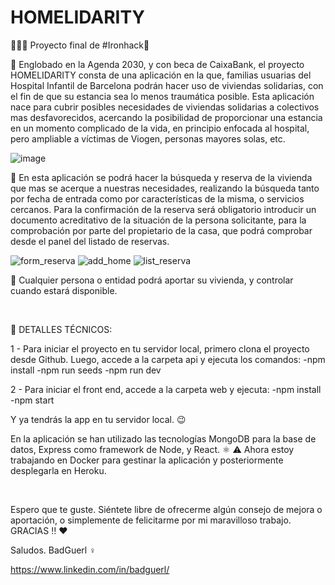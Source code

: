 # HOMELIDARITY

:rocket::rocket::rocket: Proyecto final de #Ironhack&#x1F499;

:large_blue_circle: Englobado en la Agenda 2030, y con beca de CaixaBank, el proyecto HOMELIDARITY consta de una aplicación en la que, familias usuarias del Hospital Infantil de Barcelona podrán hacer uso de viviendas solidarias, con el fin de que su estancia sea lo menos traumática posible. Esta aplicación nace para cubrir posibles necesidades de viviendas solidarias a colectivos mas desfavorecidos, acercando la posibilidad de proporcionar una estancia en un momento complicado de la vida, en principio enfocada al hospital, pero ampliable a víctimas de Viogen, personas mayores solas, etc.

![image](https://user-images.githubusercontent.com/69985189/122672624-dad72b00-d1cc-11eb-8138-530e16c0eb38.png)

:large_blue_circle: En esta aplicación se podrá hacer la búsqueda y reserva de la vivienda que mas se acerque a nuestras necesidades, realizando la búsqueda tanto por fecha de entrada como por características de la misma, o servicios cercanos. Para la confirmación de la reserva será obligatorio introducir un documento acreditativo de la situación de la persona solicitante, para la comprobación por parte del propietario de la casa, que podrá comprobar desde el panel del listado de reservas.

![form_reserva](https://user-images.githubusercontent.com/69985189/122676529-cc920a80-d1de-11eb-82b0-dca1a76caa99.png) ![add_home](https://user-images.githubusercontent.com/69985189/122676858-1d563300-d1e0-11eb-8f41-ea01ce6d6661.png)
![list_reserva](https://user-images.githubusercontent.com/69985189/122676867-2515d780-d1e0-11eb-9679-39a5c5c333af.png)


:large_blue_circle: Cualquier persona o entidad podrá aportar su vivienda, y controlar cuando estará disponible.

<br>

:red_circle: DETALLES TÉCNICOS:

1 - Para iniciar el proyecto en tu servidor local, primero clona el proyecto desde Github. Luego, accede a la carpeta api y ejecuta los comandos:
    -npm install
    -npm run seeds
    -npm run dev
    
2 - Para iniciar el front end, accede a la carpeta web y ejecuta:
    -npm install
    -npm start
    
Y ya tendrás la app en tu servidor local. :wink:

   
En la aplicación se han utilizado las tecnologías MongoDB para la base de datos, Express como framework de Node, y React. :atom_symbol:
:warning: Ahora estoy trabajando en Docker para gestinar la aplicación y posteriormente desplegarla en Heroku.


<br>

Espero que te guste.
Siéntete libre de ofrecerme algún consejo de mejora o aportación, o simplemente de felicitarme por mi maravilloso trabajo. GRACIAS	:bangbang: :hearts:

Saludos.
BadGuerl :female_sign:

https://www.linkedin.com/in/badguerl/
